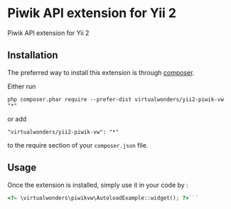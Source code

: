 Piwik API extension for Yii 2
=============================
Piwik API extension for Yii 2

Installation
------------

The preferred way to install this extension is through [composer](http://getcomposer.org/download/).

Either run

```
php composer.phar require --prefer-dist virtualwonders/yii2-piwik-vw "*"
```

or add

```
"virtualwonders/yii2-piwik-vw": "*"
```

to the require section of your `composer.json` file.


Usage
-----

Once the extension is installed, simply use it in your code by  :

```php
<?= \virtualwonders\piwikvw\AutoloadExample::widget(); ?>```